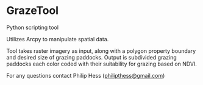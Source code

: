 # GrazeTool
Python scripting tool

Utilizes Arcpy to manipulate spatial data.

Tool takes raster imagery as input, along with a polygon property boundary and desired size of grazing paddocks.
Output is subdivided grazing paddocks each color coded with their suitability for grazing based on NDVI.

For any questions contact Philip Hess (philipthess@gmail.com)
